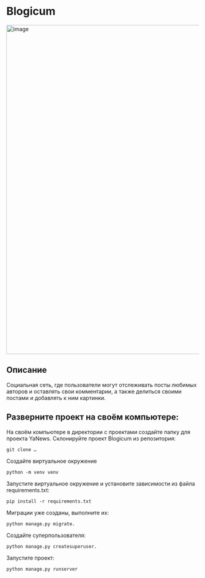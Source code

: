 # Blogicum
<img width="860" alt="image" src="https://github.com/evgeniazagorodnykh/django-blogicum/assets/129388336/1e913332-0217-4ac2-b376-6ac16680e778">

## Описание
Социальная сеть, где пользователи могут отслеживать посты любимых авторов и оставлять свои комментарии, а также делиться своими постами и добавлять к ним картинки.

## Разверните проект на своём компьютере:
На своём компьютере в директории с проектами создайте папку для проекта YaNews.
Склонируйте проект Blogicum из репозитория: 
```
git clone …
```
Создайте виртуальное окружение 
```
python -m venv venv
```
Запустите виртуальное окружение и установите зависимости из файла requirements.txt: 
```
pip install -r requirements.txt
```
Миграции уже созданы, выполните их: 
```
python manage.py migrate.
```
Cоздайте суперпользователя: 
```
python manage.py createsuperuser.
```
Запустите проект:
```
python manage.py runserver
```

